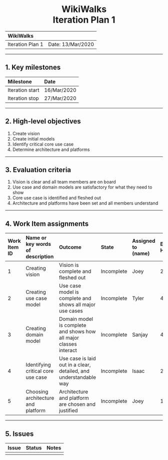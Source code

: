 <h1 align="center">WikiWalks<br>Iteration Plan 1</h1>

| WikiWalks | |
| :--- | --- |
| Iteration Plan 1 | Date:  13/Mar/2020 |
---
## 1. Key milestones  

| **Milestone** |  **Date** |
| :--- | :---|
| Iteration start | 16/Mar/2020 |
| Iteration stop | 27/Mar/2020 |
---
## 2.  High-level objectives
  1. Create vision
  2. Create initial models
  3. Identify critical core use case
  4. Determine architecture and platforms
---
## 3. Evaluation criteria
  1. Vision is clear and all team members are on board
  2. Use case and domain models are satisfactory for what they need to show
  3. Core use case is identified and fleshed out
  4. Architecture and platforms have been set and all members understand
---
## 4.  Work Item assignments

|**Work Item ID**  | **Name or key words of description**  | **Outcome**  | **State**  | **Assigned to (name)**  | **Estimated Hours**  | **Hours worked**  | **Estimate of hours remaining**  |
| :--- | :--- | :--- | :--- | :--- | :--- | :--- | :--- |
| 1 | Creating vision| Vision is complete and fleshed out | Incomplete | Joey | 2 | | 2 |
| 2 | Creating use case model| Use case model is complete and shows all major use cases | Incomplete | Tyler | 4 | | 4 |
| 3 | Creating domain model | Domain model is complete and shows how all major classes interact | Incomplete | Sanjay | 4 | | 4 |
| 4 | Identifying critical core use case | Use case is laid out in a clear, detailed, and understandable way | Incomplete | Isaac | 2 | | 2 |
| 5 | Choosing architecture and platform | Architecture and platform are chosen and justified | Incomplete | Joey | 1 | | 1 |
---
## 5. Issues
| Issue | Status | Notes |
| :--- | :--- | :---|
| | | |









